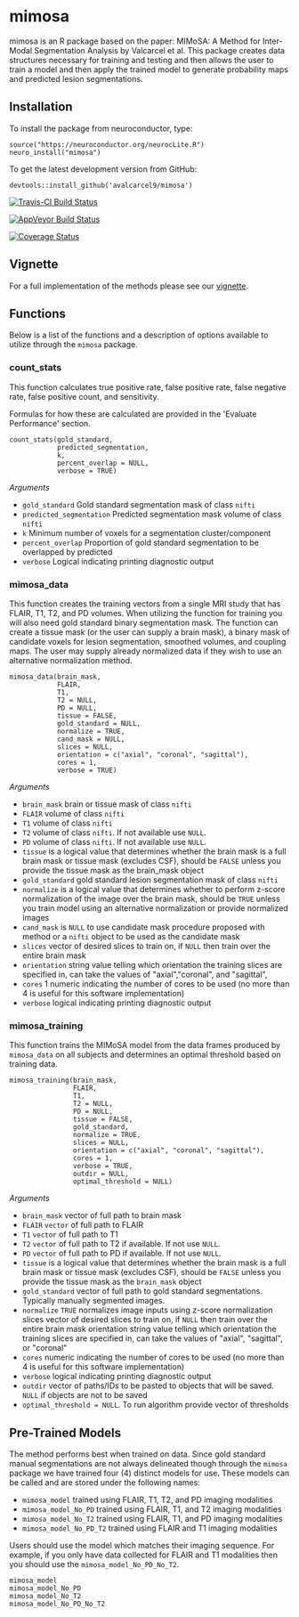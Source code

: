 # mimosa

mimosa is an R package based on the paper: MIMoSA: A Method for Inter-Modal Segmentation Analysis by Valcarcel et al. This package creates data structures necessary for training and testing and then allows the user to train a model and then apply the trained model to generate probability maps and predicted lesion segmentations.

## Installation

To install the package from neuroconductor, type:
```{r, eval = FALSE}
source("https://neuroconductor.org/neurocLite.R")
neuro_install("mimosa")
```

To get the latest development version from GitHub:

```{r, eval = FALSE}
devtools::install_github('avalcarcel9/mimosa')
```


[![Travis-CI Build Status](https://travis-ci.org/avalcarcel9/mimosa.svg?branch=master)](https://travis-ci.org/avalcarcel9/mimosa)

[![AppVeyor Build Status](https://ci.appveyor.com/api/projects/status/github/avalcarcel9/mimosa?branch=master&svg=true)](https://ci.appveyor.com/project/avalcarcel9/mimosa)

[![Coverage Status](https://img.shields.io/coveralls/muschellij2/mimosa.svg)](https://coveralls.io/r/muschellij2/mimosa?branch=master)

## Vignette

For a full implementation of the methods please see our [vignette](https://github.com/avalcarcel9/mimosa/tree/master/vignettes).

## Functions

Below is a list of the functions and a description of options available to utilize through the `mimosa` package.

### count_stats

This function calculates true positive rate, false positive rate, false negative rate, false positive count, and sensitivity.

Formulas for how these are calculated are provided in the 'Evaluate Performance' section.

```{r, eval = FALSE}
count_stats(gold_standard, 
            predicted_segmentation, 
            k, 
            percent_overlap = NULL, 
            verbose = TRUE)
```

_Arguments_

- `gold_standard` Gold standard segmentation mask of class `nifti`
- `predicted_segmentation` Predicted segmentation mask volume of class `nifti`
- `k` Minimum number of voxels for a segmentation cluster/component
- `percent_overlap` Proportion of gold standard segmentation to be overlapped by predicted
- `verbose` Logical indicating printing diagnostic output

### mimosa_data

This function creates the training vectors from a single MRI study that has FLAIR, T1, T2, and PD volumes. When utilizing the function for training you will also need gold standard binary segmentation mask. The function can create a tissue mask (or the user can supply a brain mask), a binary mask of candidate voxels for lesion segmentation, smoothed volumes, and coupling maps. The user may supply already normalized data if they wish to use an alternative normalization method.

```{r, eval = FALSE}
mimosa_data(brain_mask, 
            FLAIR, 
            T1, 
            T2 = NULL, 
            PD = NULL, 
            tissue = FALSE, 
            gold_standard = NULL, 
            normalize = TRUE, 
            cand_mask = NULL, 
            slices = NULL, 
            orientation = c("axial", "coronal", "sagittal"), 
            cores = 1, 
            verbose = TRUE)
```

_Arguments_

- `brain_mask` brain or tissue mask of class `nifti`
- `FLAIR` volume of class `nifti`
- `T1` volume of class `nifti`
- `T2` volume of class `nifti`. If not available use `NULL`.
- `PD` volume of class `nifti`. If not available use `NULL`.
- `tissue` is a logical value that determines whether the brain mask is a full brain mask or tissue mask (excludes CSF), should be `FALSE` unless you provide the tissue mask as the brain_mask object
- `gold_standard` gold standard lesion segmentation mask of class `nifti`
- `normalize` is a logical value that determines whether to perform z-score normalization of the image over the brain mask, should be `TRUE` unless you train model using an alternative normalization or provide normalized images
- `cand_mask` is `NULL` to use candidate mask procedure proposed with method or a `nifti` object to be used as the candidate mask
- `slices` vector of desired slices to train on, if `NULL` then train over the entire brain mask
- `orientation` string value telling which orientation the training slices are specified in, can take the values of "axial","coronal", and "sagittal", 
- `cores` 1 numeric indicating the number of cores to be used (no more than 4 is useful for this software implementation)
- `verbose` logical indicating printing diagnostic output

### mimosa_training 

This function trains the MIMoSA model from the data frames produced by `mimosa_data` on all subjects and determines an optimal threshold based on training data.


```{r, eval = FALSE}
mimosa_training(brain_mask, 
                FLAIR, 
                T1, 
                T2 = NULL, 
                PD = NULL, 
                tissue = FALSE, 
                gold_standard, 
                normalize = TRUE, 
                slices = NULL, 
                orientation = c("axial", "coronal", "sagittal"), 
                cores = 1, 
                verbose = TRUE, 
                outdir = NULL, 
                optimal_threshold = NULL)
```

_Arguments_

- `brain_mask` vector of full path to brain mask
- `FLAIR` `vector` of full path to FLAIR
- `T1` `vector` of full path to T1
- `T2` `vector` of full path to T2 if available. If not use `NULL`.
- `PD` `vector` of full path to PD if available. If not use `NULL`.
- `tissue` is a logical value that determines whether the brain mask is a full brain mask or tissue mask (excludes CSF), should be `FALSE` unless you provide the tissue mask as the `brain_mask` object
- `gold_standard` vector of full path to gold standard segmentations. Typically manually segmented images.
- `normalize` `TRUE` normalizes image inputs using z-score normalization slices vector of desired slices to train on, if `NULL` then train over the entire brain mask orientation string value telling which orientation the training slices are specified in, can take the values of "axial", "sagittal", or "coronal"
- `cores` numeric indicating the number of cores to be used (no more than 4 is useful for this software implementation)
- `verbose` logical indicating printing diagnostic output
- `outdir` vector of paths/IDs to be pasted to objects that will be saved. `NULL` if objects are not to be saved
- `optimal_threshold = NULL`. To run algorithm provide vector of thresholds

## Pre-Trained Models

The method performs best when trained on data. Since gold standard manual segmentations are not always delineated though through the `mimosa` package we have trained four (4) distinct models for use. These models can be called and are stored under the following names:

- `mimosa_model` trained using FLAIR, T1, T2, and PD imaging modalities
- `mimosa_model_No_PD` trained using FLAIR, T1, and T2 imaging modalities
- `mimosa_model_No_T2` trained using FLAIR, T1, and PD imaging modalities
- `mimosa_model_No_PD_T2` trained using FLAIR and T1 imaging modalities

Users should use the model which matches their imaging sequence. For example, if you only have data collected for FLAIR and T1 modalities then you should use the `mimosa_model_No_PD_No_T2`.

```{r}
mimosa_model
mimosa_model_No_PD
mimosa_model_No_T2
mimosa_model_No_PD_No_T2
```


